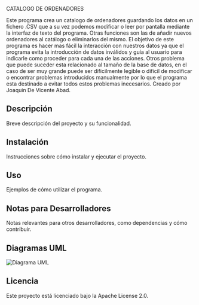 CATALOGO DE ORDENADORES

Este programa crea un catalogo de ordenadores guardando los datos en un fichero .CSV que a su vez podemos modificar o leer por 
pantalla mediante la interfaz de texto del programa. Otras funciones son las de añadir nuevos ordenadores al catálogo o eliminarlos
del mismo. El objetivo de este programa es hacer mas fácil la interacción con nuestros datos ya que el programa evita la introducción
de datos inválidos y guía al usuario para indicarle como proceder para cada una de las acciones. Otros problema que puede suceder
esta relacionado al tamaño de la base de datos, en el caso de ser muy grande puede ser dificilmente legible o dificil de modificar
o encontrar problemas introducidos manualmente por lo que el programa esta destinado a evitar todos estos problemas inecesarios.
Creado por Joaquin De Vicente Abad.

## Descripción
Breve descripción del proyecto y su funcionalidad.

## Instalación
Instrucciones sobre cómo instalar y ejecutar el proyecto.

## Uso
Ejemplos de cómo utilizar el programa.

## Notas para Desarrolladores
Notas relevantes para otros desarrolladores, como dependencias y cómo contribuir.

## Diagramas UML
![Diagrama UML](ruta/a/tu/diagrama.png)

## Licencia
Este proyecto está licenciado bajo la Apache License 2.0.